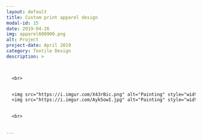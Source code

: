 ```yaml
---
layout: default
title: Custom print apparel design
modal-id: 15
date: 2019-04-26
img: apparel600900.png
alt: Project
project-date: April 2019
category: Textile Design
description: >


  
  <br>


  <img src="https://i.imgur.com/X43rBic.png" alt="Painting" style="width: 100%;"/>
  <img src="https://i.imgur.com/Ayk5owI.jpg" alt="Painting" style="width: 100%;"/>

  
  <br>
  
  
---
```

